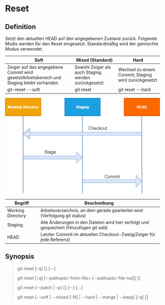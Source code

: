 # Reset 

## Definition
Setzt den aktuellen HEAD auf den angegebenen Zustand zurück. Folgende Modis werden für den Reset eingesetzt.
Standardmäßig wird der gemischte Modus verwendet.

|Soft|Mixed (Standard)|Hard|
|----|----------------|----|
|Zeiger auf das angegebene Commit wird gesetztArbeitsbereich und Staging bleibt vorhanden|Sowohl Zeiger als auch Staging werden zurückgesetzt|Wechsel zu einem Commit; Staging wird zurückgesetzt|
|git-reset --soft|git reset|git reset --hard|

![working stage head](../../../img/working_stage_head.png)

|Begriff|Beschreibung|
|-------|------------|
|Working Directory|Arbeitsverzeichnis, an dem gerade gearbeitet wird (Verfolgung git status)|
|Staging|Alle Änderungen in den Dateien wird hier verfolgt und gespeichert (Hinzufügen git add)|
|HEAD|Letzter Coimmit im aktuellen Checkout-Zweig(Zeiger für jede Referenz)|
## Synopsis 
> git reset [-q] [<tree-ish>] [--] <pathspec>
>
> git reset [-q] [--pathspec-from-file=<file> [--pathspec-file-nul]] [<tree-ish>]
>
> git reset (--patch | -p) [<tree-ish>] [--] [<pathspec>…​]
>
> git reset [--soft | --mixed [-N] | --hard | --merge | --keep] [-q] [<commit>]
